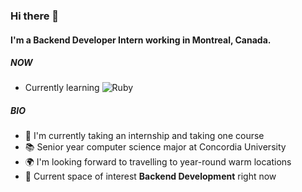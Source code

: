  ### Hi there 👋

#### I'm a Backend Developer Intern working in Montreal, Canada.

##### NOW
- Currently learning ![Ruby](https://img.shields.io/badge/-Ruby-red?style=flat-square&logo=ruby)  

##### BIO
- 🏢 I'm currently taking an internship and taking one course
- :books: Senior year computer science major at Concordia University
- 🌍 I'm looking forward to travelling to year-round warm locations
- 🌱 Current space of interest **Backend Development** right now
 
